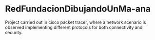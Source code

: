 # RedFundacionDibujandoUnMa-ana
Project carried out in cisco packet tracer, where a network scenario is observed implementing different protocols for both connectivity and security.
